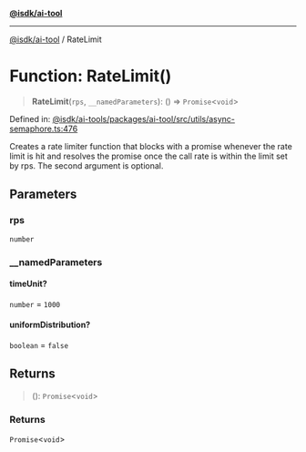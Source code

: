 [**@isdk/ai-tool**](../README.md)

***

[@isdk/ai-tool](../globals.md) / RateLimit

# Function: RateLimit()

> **RateLimit**(`rps`, `__namedParameters`): () => `Promise`\<`void`\>

Defined in: [@isdk/ai-tools/packages/ai-tool/src/utils/async-semaphore.ts:476](https://github.com/isdk/ai-tool.js/blob/fb1809b53cc75a30928176c26910792b6b8a96e1/src/utils/async-semaphore.ts#L476)

Creates a rate limiter function that blocks with a promise whenever the rate limit is hit and resolves the promise once the call rate is within the limit set by rps. The second argument is optional.

## Parameters

### rps

`number`

### \_\_namedParameters

#### timeUnit?

`number` = `1000`

#### uniformDistribution?

`boolean` = `false`

## Returns

> (): `Promise`\<`void`\>

### Returns

`Promise`\<`void`\>
